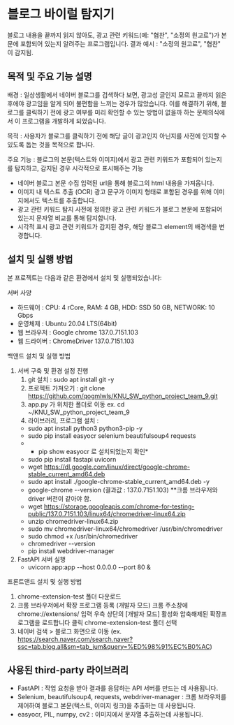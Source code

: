 # 블로그 바이럴 탐지기 

블로그 내용을 끝까지 읽지 않아도, 광고 관련 키워드(예: "협찬", "소정의 원고료")가 본문에 포함되어 있는지 알려주는 프로그램입니다.
결과 예시 : "소정의 원고료", "협찬" 이 감지됨.


## 목적 및 주요 기능 설명

배경 : 일상생활에서 네이버 블로그를 검색하다 보면, 광고성 글인지 모르고 끝까지 읽은 후에야 광고임을 알게 되어 불편함을 느끼는 경우가 많았습니다.
이를 해결하기 위해, 블로그를 클릭하기 전에 광고 여부를 미리 확인할 수 있는 방법이 없을까 하는 문제의식에서 이 프로그램을 개발하게 되었습니다.

목적 : 사용자가 블로그를 클릭하기 전에 해당 글이 광고인지 아닌지를 사전에 인지할 수 있도록 돕는 것을 목적으로 합니다.

주요 기능 : 블로그의 본문(텍스트와 이미지)에서 광고 관련 키워드가 포함되어 있는지를 탐지하고, 감지된 경우 시각적으로 표시해주는 기능 
- 네이버 블로그 본문 수집
   입력된 url을 통해 블로그의 html 내용을 가져옵니다.
- 이미지 내 텍스트 추출 (OCR)
   광고 문구가 이미지 형태로 포함된 경우를 위해 이미지에서도 텍스트를 추출합니다.
- 광고 관련 키워드 탐지
   사전에 정의한 광고 관련 키워드가 블로그 본문에 포함되어있는지 문자열 비교를 통해 탐지합니다.
- 시각적 표시
   광고 관련 키워드가 감지된 경우, 해당 블로그 element의 배경색을 변경합니다.


## 설치 및 실행 방법

본 프로젝트는 다음과 같은 환경에서 설치 및 실행되었습니다:

서버 사양
- 하드웨어 : CPU: 4 rCore, RAM: 4 GB, HDD: SSD 50 GB, NETWORK: 10 Gbps
- 운영체제 : Ubuntu 20.04 LTS(64bit)
- 웹 브라우저 : Google chrome 137.0.7151.103
- 웹 드라이버 : ChromeDriver 137.0.7151.103

백앤드 설치 및 실행 방법
1. 서버 구축 및 환경 설정 진행
   1. git 설치 : sudo apt install git -y
   2. 프로젝트 가져오기 : git clone https://github.com/qogmlwls/KNU_SW_python_project_team_9.git
   3. app.py 가 위치한 폴더로 이동 ex. cd ~/KNU_SW_python_project_team_9
   4. 라이브러리, 프로그램 설치 :
   - sudo apt install python3 python3-pip -y
   - sudo pip install easyocr selenium beautifulsoup4 requests
   - * pip show easyocr 로 설치되었는지 확인*
   - sudo pip install fastapi uvicorn
   - wget https://dl.google.com/linux/direct/google-chrome-stable_current_amd64.deb
   - sudo apt install ./google-chrome-stable_current_amd64.deb -y
   - google-chrome --version (결과값 : 137.0.7151.103)
   **크롬 브라우저와 driver 버전이 같아야 함.
   - wget https://storage.googleapis.com/chrome-for-testing-public/137.0.7151.103/linux64/chromedriver-linux64.zip
   - unzip chromedriver-linux64.zip
   - sudo mv chromedriver-linux64/chromedriver /usr/bin/chromedriver
   - sudo chmod +x /usr/bin/chromedriver
   - chromedriver --version
   - pip install webdriver-manager
3. FastAPI 서버 실행
   - uvicorn app:app --host 0.0.0.0 --port 80 &

프론트앤드 설치 및 실행 방법
1. chrome-extension-test 폴더 다운로드
2. 크롬 브라우저에서 확장 프로그램 등록 (개발자 모드)
   크롬 주소창에 chrome://extensions/ 입력
   우측 상단의 [개발자 모드] 활성화
   압축해제된 확장프로그램을 로드합니다 클릭
   chrome-extension-test 폴더 선택
3. 네이버 검색 > 블로그 화면으로 이동
  (ex. https://search.naver.com/search.naver?ssc=tab.blog.all&sm=tab_jum&query=%ED%98%91%EC%B0%AC) 


## 사용된 third-party 라이브러리

- FastAPI : 작업 요청을 받아 결과를 응답하는 API 서버를 만드는 데 사용됩니다.
- Selenium, beautifulsoup4, requests, webdriver-manager : 크롬 브라우저를 제어하여 블로그 본문(텍스트, 이미지 링크)을 추출하는 데 사용됩니다.
- easyocr, PIL, numpy, cv2 : 이미지에서 문자열 추출하는데 사용됩니다.

